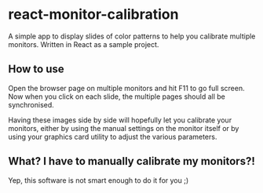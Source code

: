# react-monitor-calibration
A simple app to display slides of color patterns to help you calibrate multiple monitors.  Written in React as a sample project.

## How to use
Open the browser page on multiple monitors and hit F11 to go full screen.  Now when you click on each slide, the multiple pages should all be synchronised.

Having these images side by side will hopefully let you calibrate your monitors, either by using the manual settings on the monitor itself or by using your graphics card utility to adjust the various parameters.

## What?  I have to manually calibrate my monitors?!
Yep, this software is not smart enough to do it for you ;)
